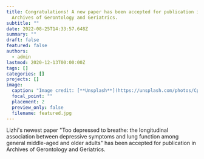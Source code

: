 ```yaml
---
title: Congratulations! A new paper has been accepted for publication in
  Archives of Gerontology and Geriatrics.
subtitle: ""
date: 2022-08-25T14:33:57.648Z
summary: ""
draft: false
featured: false
authors:
  - admin
lastmod: 2020-12-13T00:00:00Z
tags: []
categories: []
projects: []
image:
  caption: "Image credit: [**Unsplash**](https://unsplash.com/photos/CpkOjOcXdUY)"
  focal_point: ""
  placement: 2
  preview_only: false
  filename: featured.jpg
---
```

Lizhi's newest paper "Too depressed to breathe: the longitudinal association between depressive symptoms and lung function among general middle-aged and older adults" has been accepted for publication in Archives of Gerontology and Geriatrics.